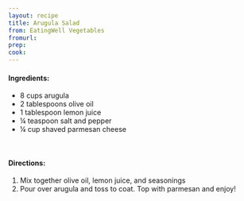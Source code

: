 ```yaml
---
layout: recipe
title: Arugula Salad
from: EatingWell Vegetables
fromurl: 
prep: 
cook: 
---
```


#### Ingredients:

* 8 cups arugula
* 2 tablespoons olive oil
* 1 tablespoon lemon juice
* ¼ teaspoon salt and pepper
* ¼ cup shaved parmesan cheese

<br>

#### Directions:

1. Mix together olive oil, lemon juice, and seasonings
2. Pour over arugula and toss to coat. Top with parmesan and enjoy!
